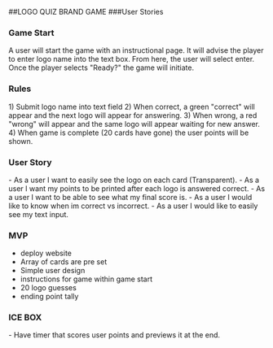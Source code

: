 ##LOGO QUIZ BRAND GAME
###User Stories

<h3> Game Start</h3>
A user will start the game with an instructional page. It will advise the player to enter logo name into the text box. From here, the user will select enter. Once the player selects "Ready?" the game will initiate.

<h3> Rules </h3>
1) Submit logo name into text field
2) When correct, a green "correct" will appear and the next logo will appear for answering.
3) When wrong, a red "wrong" will appear and the same logo will appear waiting for new answer.
4) When game is complete (20 cards have gone) the user points will be shown.

<h3>User Story</h3>
- As a user I want to easily see the logo on each card (Transparent).
- As a user I want my points to be printed after each logo is answered correct.
- As a user I want to be able to see what my final score is.
- As a user I would like to know when im correct vs incorrect.
- As a user I would like to easily see my text input.

<h3>MVP</h3>

- deploy website
- Array of cards are pre set
- Simple user design
- instructions for game within game start
- 20 logo guesses
- ending point tally

<h3>ICE BOX</h3>
- Have timer that scores user points and previews it at the end.

